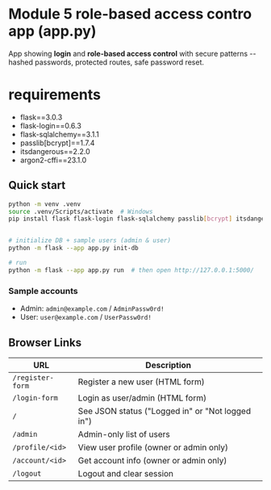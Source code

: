 # Module 5 role-based access contro app (app.py)
App showing **login** and **role-based access control** with secure patterns -- hashed passwords, protected routes, safe password reset.


# requirements
- flask==3.0.3
- flask-login==0.6.3
- flask-sqlalchemy==3.1.1
- passlib[bcrypt]==1.7.4
- itsdangerous==2.2.0
- argon2-cffi==23.1.0



## Quick start

```bash
python -m venv .venv
source .venv/Scripts/activate  # Windows
pip install flask flask-login flask-sqlalchemy passlib[bcrypt] itsdangerous argon2-cffi


# initialize DB + sample users (admin & user)
python -m flask --app app.py init-db

# run
python -m flask --app app.py run  # then open http://127.0.0.1:5000/
```

### Sample accounts
- Admin: `admin@example.com` / `AdminPassw0rd!`
- User:  `user@example.com`  / `UserPassw0rd!`

## Browser Links

| URL                        | Description                                     |
|----------------------------|-------------------------------------------------|
| `/register-form`            | Register a new user (HTML form)                  |
| `/login-form`               | Login as user/admin (HTML form)                  |
| `/`                         | See JSON status ("Logged in" or "Not logged in") |
| `/admin`                    | Admin-only list of users                         |
| `/profile/<id>`             | View user profile (owner or admin only)          |
| `/account/<id>`             | Get account info (owner or admin only)           |
| `/logout`                   | Logout and clear session                         |
